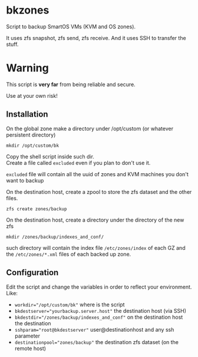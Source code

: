bkzones
=======

Script to backup SmartOS VMs (KVM and OS zones).

It uses zfs snapshot, zfs send, zfs receive. And it uses SSH to transfer the stuff.

Warning
=======

This script is **very far** from being reliable and secure.

Use at your own risk!

Installation
------------

On the global zone make a directory under /opt/custom (or whatever persistent directory)

```mkdir /opt/custom/bk```

Copy the shell script inside such dir.<br />
Create a file called ```excluded``` even if you plan to don't use it.

```excluded``` file will contain all the uuid of zones and KVM machines you don't want to backup

On the destination host, create a zpool to store the zfs dataset and the other files.

```zfs create zones/backup```

On the destination host, create a directory under the directory of the new zfs

```mkdir /zones/backup/indexes_and_conf/```

such directory will contain the index file ```/etc/zones/index``` of each GZ and the ```/etc/zones/*.xml``` files of each backed up zone.

Configuration
------------

Edit the script and change the variables in order to reflect your environment.<br />
Like:

- ```workdir="/opt/custom/bk"``` where is the script
- ```bkdestserver="yourbackup.server.host"``` the destination host (via SSH)
- ```bkdestdir="/zones/backup/indexes_and_conf"``` on the destination host the destination 
- ```sshparam="root@bkdestserver"``` user@destinationhost and any ssh parameter
- ```destinationpool="zones/backup"``` the destination zfs dataset (on the remote host)
